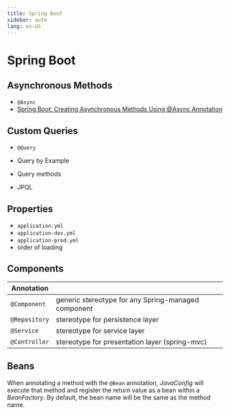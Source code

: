 ```yaml
---
title: Spring Boot
sidebar: auto
lang: en-US
---
```

# Spring Boot

## Asynchronous Methods

* `@Async`
* [Spring Boot: Creating Asynchronous Methods Using @Async Annotation](https://dzone.com/articles/spring-boot-creating-asynchronous-methods-using-as?utm_medium=feed&utm_source=feedpress.me&utm_campaign=Feed:%20dzone%2Fjava)

## Custom Queries

* `@Query`
* Query by Example
* Query methods

* JPQL

## Properties

* `application.yml`
* `application-dev.yml`
* `application-prod.yml`
* order of loading

## Components

| Annotation    |                                                     |
|---------------|-----------------------------------------------------|
| `@Component`  | generic stereotype for any Spring-managed component |
| `@Repository` | stereotype for persistence layer                    |
| `@Service`    | stereotype for service layer                        |
| `@Controller` | stereotype for presentation layer (spring-mvc)      |

## Beans

When annotating a method with the `@Bean` annotation, _JavaConfig_ will execute that method and register the return value as a bean within a _BeanFactory_. By default, the bean name will be the same as the method name.

